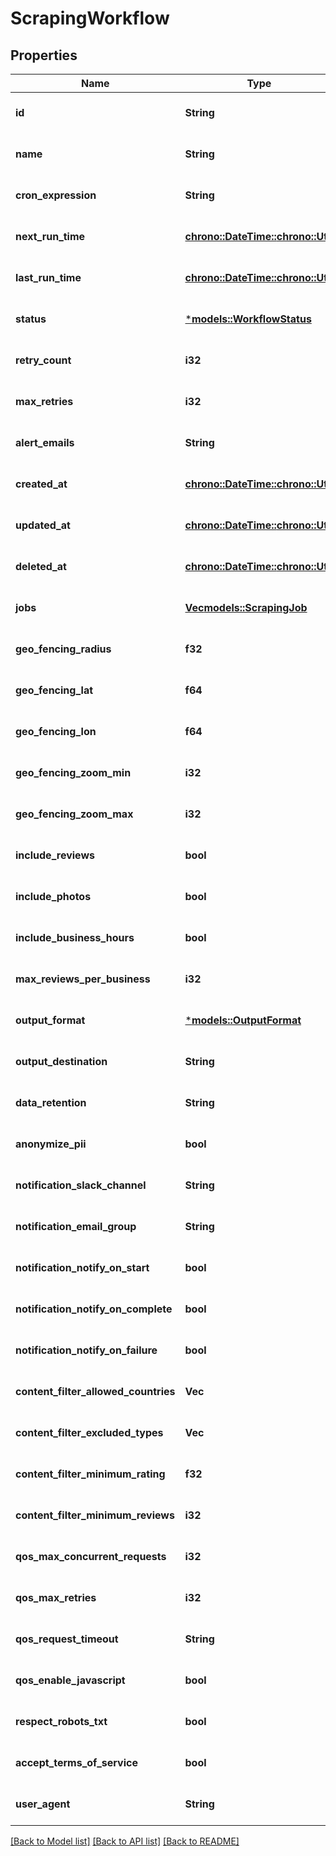 # ScrapingWorkflow

## Properties
Name | Type | Description | Notes
------------ | ------------- | ------------- | -------------
**id** | **String** |  | [optional] [default to None]
**name** | **String** |  | [optional] [default to None]
**cron_expression** | **String** |  | [optional] [default to None]
**next_run_time** | [**chrono::DateTime::<chrono::Utc>**](DateTime.md) |  | [optional] [default to None]
**last_run_time** | [**chrono::DateTime::<chrono::Utc>**](DateTime.md) |  | [optional] [default to None]
**status** | [***models::WorkflowStatus**](WorkflowStatus.md) |  | [optional] [default to None]
**retry_count** | **i32** |  | [optional] [default to None]
**max_retries** | **i32** |  | [optional] [default to None]
**alert_emails** | **String** |  | [optional] [default to None]
**created_at** | [**chrono::DateTime::<chrono::Utc>**](DateTime.md) |  | [optional] [default to None]
**updated_at** | [**chrono::DateTime::<chrono::Utc>**](DateTime.md) |  | [optional] [default to None]
**deleted_at** | [**chrono::DateTime::<chrono::Utc>**](DateTime.md) |  | [optional] [default to None]
**jobs** | [**Vec<models::ScrapingJob>**](ScrapingJob.md) |  | [optional] [default to None]
**geo_fencing_radius** | **f32** |  | [optional] [default to None]
**geo_fencing_lat** | **f64** |  | [optional] [default to None]
**geo_fencing_lon** | **f64** |  | [optional] [default to None]
**geo_fencing_zoom_min** | **i32** |  | [optional] [default to None]
**geo_fencing_zoom_max** | **i32** |  | [optional] [default to None]
**include_reviews** | **bool** |  | [optional] [default to None]
**include_photos** | **bool** |  | [optional] [default to None]
**include_business_hours** | **bool** |  | [optional] [default to None]
**max_reviews_per_business** | **i32** |  | [optional] [default to None]
**output_format** | [***models::OutputFormat**](OutputFormat.md) |  | [optional] [default to None]
**output_destination** | **String** |  | [optional] [default to None]
**data_retention** | **String** |  | [optional] [default to None]
**anonymize_pii** | **bool** |  | [optional] [default to None]
**notification_slack_channel** | **String** |  | [optional] [default to None]
**notification_email_group** | **String** |  | [optional] [default to None]
**notification_notify_on_start** | **bool** |  | [optional] [default to None]
**notification_notify_on_complete** | **bool** |  | [optional] [default to None]
**notification_notify_on_failure** | **bool** |  | [optional] [default to None]
**content_filter_allowed_countries** | **Vec<String>** |  | [optional] [default to None]
**content_filter_excluded_types** | **Vec<String>** |  | [optional] [default to None]
**content_filter_minimum_rating** | **f32** |  | [optional] [default to None]
**content_filter_minimum_reviews** | **i32** |  | [optional] [default to None]
**qos_max_concurrent_requests** | **i32** |  | [optional] [default to None]
**qos_max_retries** | **i32** |  | [optional] [default to None]
**qos_request_timeout** | **String** |  | [optional] [default to None]
**qos_enable_javascript** | **bool** |  | [optional] [default to None]
**respect_robots_txt** | **bool** |  | [optional] [default to None]
**accept_terms_of_service** | **bool** |  | [optional] [default to None]
**user_agent** | **String** |  | [optional] [default to None]

[[Back to Model list]](../README.md#documentation-for-models) [[Back to API list]](../README.md#documentation-for-api-endpoints) [[Back to README]](../README.md)


